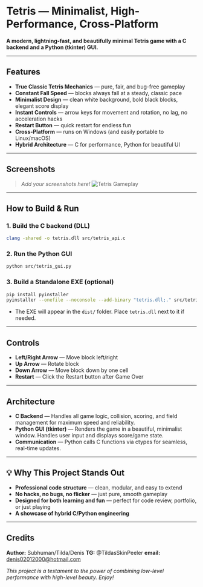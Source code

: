 # Tetris — Minimalist, High-Performance, Cross-Platform

**A modern, lightning-fast, and beautifully minimal Tetris game with a C backend and a Python (tkinter) GUI.**

---

## Features
- **True Classic Tetris Mechanics** — pure, fair, and bug-free gameplay
- **Constant Fall Speed** — blocks always fall at a steady, classic pace
- **Minimalist Design** — clean white background, bold black blocks, elegant score display
- **Instant Controls** — arrow keys for movement and rotation, no lag, no acceleration hacks
- **Restart Button** — quick restart for endless fun
- **Cross-Platform** — runs on Windows (and easily portable to Linux/macOS)
- **Hybrid Architecture** — C for performance, Python for beautiful UI

---

## Screenshots
> _Add your screenshots here!_
![Tetris Gameplay](screenshots/tetris_game.png)
---

## How to Build & Run

### 1. **Build the C backend (DLL)**
```sh
clang -shared -o tetris.dll src/tetris_api.c
```

### 2. **Run the Python GUI**
```sh
python src/tetris_gui.py
```

### 3. **Build a Standalone EXE (optional)**
```sh
pip install pyinstaller
pyinstaller --onefile --noconsole --add-binary "tetris.dll;." src/tetris_gui.py
```
- The EXE will appear in the `dist/` folder. Place `tetris.dll` next to it if needed.

---

## Controls
- **Left/Right Arrow** — Move block left/right
- **Up Arrow** — Rotate block
- **Down Arrow** — Move block down by one cell
- **Restart** — Click the Restart button after Game Over

---

## Architecture
- **C Backend** — Handles all game logic, collision, scoring, and field management for maximum speed and reliability.
- **Python GUI (tkinter)** — Renders the game in a beautiful, minimalist window. Handles user input and displays score/game state.
- **Communication** — Python calls C functions via ctypes for seamless, real-time updates.

---

## 💡 Why This Project Stands Out
- **Professional code structure** — clean, modular, and easy to extend
- **No hacks, no bugs, no flicker** — just pure, smooth gameplay
- **Designed for both learning and fun** — perfect for code review, portfolio, or just playing
- **A showcase of hybrid C/Python engineering**

---

##  Credits
**Author:** Subhuman/Tilda/Denis
**TG:** @TildasSkinPeeler
**email:** denis02012000@hotmail.com

_This project is a testament to the power of combining low-level performance with high-level beauty. Enjoy!_ 